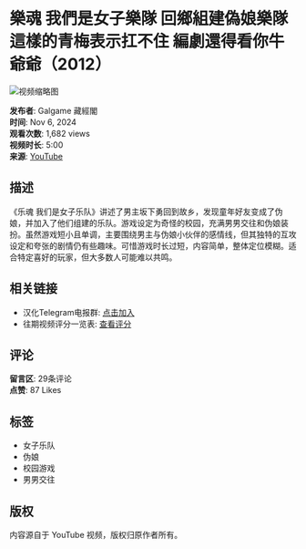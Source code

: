 # 樂魂 我們是女子樂隊 回鄉組建偽娘樂隊 這樣的青梅表示扛不住 編劇還得看你牛爺爺（2012）

![视频缩略图](https://yt3.ggpht.com/08vnx1KHrPnEjBlSmfYGIA8mMiwp69DqMviAR0xysDZLSF8KBo9P1AGwcbnaWrXsU4ukZoRs7Q=s48-c-k-c0x00ffffff-no-rj)

**发布者**: Galgame 藏經閣  
**时间**: Nov 6, 2024  
**观看次数**: 1,682 views  
**视频时长**: 5:00  
**来源**: [YouTube](https://www.youtube.com/watch?v=St4hHEC9fj0)

## 描述

《乐魂 我们是女子乐队》讲述了男主坂下勇回到故乡，发现童年好友变成了伪娘，并加入了他们组建的乐队。游戏设定为奇怪的校园，充满男男交往和伪娘装扮。虽然游戏短小且单调，主要围绕男主与伪娘小伙伴的感情线，但其独特的互攻设定和夸张的剧情仍有些趣味。可惜游戏时长过短，内容简单，整体定位模糊。适合特定喜好的玩家，但大多数人可能难以共鸣。

## 相关链接
- 汉化Telegram电报群: [点击加入](https://t.me/+uvGrzyMseEFmZjBl)
- 往期视频评分一览表: [查看评分](https://docs.qq.com/sheet/DWHZweGFjcUp2SWdj?tab=000001)

## 评论
**留言区**: 29条评论  
**点赞**: 87 Likes

## 标签
- 女子乐队
- 伪娘
- 校园游戏
- 男男交往

## 版权
内容源自于 YouTube 视频，版权归原作者所有。